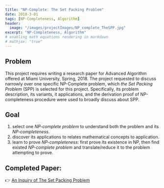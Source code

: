 ```yaml
---
title: "NP-Complete: The Set Packing Problem"
date: 2018-3-01
tags: [NP-Completeness, Algorithm]
header:
  image: "/images/projectImages/NP_complete_TheSPP.jpg"
excerpt: "NP-Completeness, Algorithm"
# enabling math equations rendering in markdown
# mathjax: "true"
---
```


## Problem
This project requires writing a research paper for Advanced Algorithm offered at Miami University, Spring, 2018. The project requested to discuss narrowly over one specific NP-Complete problem, which
*the Set Packing Problem* (SPP) is selected for this project. Specifically, its problem description,
its variants, it applications, and the derivation proof of NP-completeness procedure were
used to broadly discuss about SPP.

## Goal
1. select one *NP-complete problem* to understand both the problem and its *NP-completeness*.
2. discover its applications to relates mathematical concepts to application.
3. learn to prove *NP-completeness*: first prove its existence in NP, then find existed *NP-complete problem* and translate/reduce it to the problem attempting to prove.

## Completed Paper:
:point_right: <a href="https://github.com/kaiLiGit/Advanced_Algorithm/blob/master/CSE664Paper1.pdf" target="_blank">An Inquiry of The Set Packing Problem</a>
